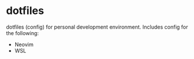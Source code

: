 # dotfiles
dotfiles (config) for personal development environment. Includes config for the following:
- Neovim
- WSL
